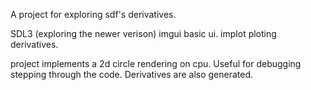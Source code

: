 A project for exploring sdf's derivatives.

SDL3 (exploring the newer verison)
imgui basic ui.
implot ploting derivatives.

project implements a 2d circle rendering on cpu. Useful for debugging stepping through the code. Derivatives are also generated.